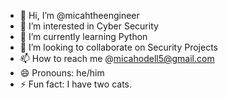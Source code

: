 - 👋 Hi, I’m @micahtheengineer
- 👀 I’m interested in Cyber Security
- 🌱 I’m currently learning Python
- 💞️ I’m looking to collaborate on Security Projects
- 📫 How to reach me @micahodell5@gmail.com
- 😄 Pronouns: he/him
- ⚡ Fun fact: I have two cats. 

<!---
micahtheengineer/micahtheengineer is a ✨ special ✨ repository because its `README.md` (this file) appears on your GitHub profile.
You can click the Preview link to take a look at your changes.
--->

